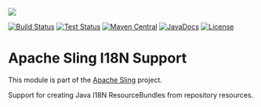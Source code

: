 [<img src="http://sling.apache.org/res/logos/sling.png"/>](http://sling.apache.org)

 [![Build Status](https://builds.apache.org/buildStatus/icon?job=sling-org-apache-sling-i18n-1.8)](https://builds.apache.org/view/S-Z/view/Sling/job/sling-org-apache-sling-i18n-1.8) [![Test Status](https://img.shields.io/jenkins/t/https/builds.apache.org/view/S-Z/view/Sling/job/sling-org-apache-sling-i18n-1.8.svg)](https://builds.apache.org/view/S-Z/view/Sling/job/sling-org-apache-sling-i18n-1.8/test_results_analyzer/) [![Maven Central](https://maven-badges.herokuapp.com/maven-central/org.apache.sling/org.apache.sling.i18n/badge.svg)](http://search.maven.org/#search%7Cga%7C1%7Cg%3A%22org.apache.sling%22%20a%3A%22org.apache.sling.i18n%22) [![JavaDocs](https://www.javadoc.io/badge/org.apache.sling/org.apache.sling.i18n.svg)](https://www.javadoc.io/doc/org.apache.sling/org.apache.sling.i18n) [![License](https://img.shields.io/badge/License-Apache%202.0-blue.svg)](https://www.apache.org/licenses/LICENSE-2.0)

# Apache Sling I18N Support

This module is part of the [Apache Sling](https://sling.apache.org) project.

Support for creating Java I18N ResourceBundles from repository
resources.
